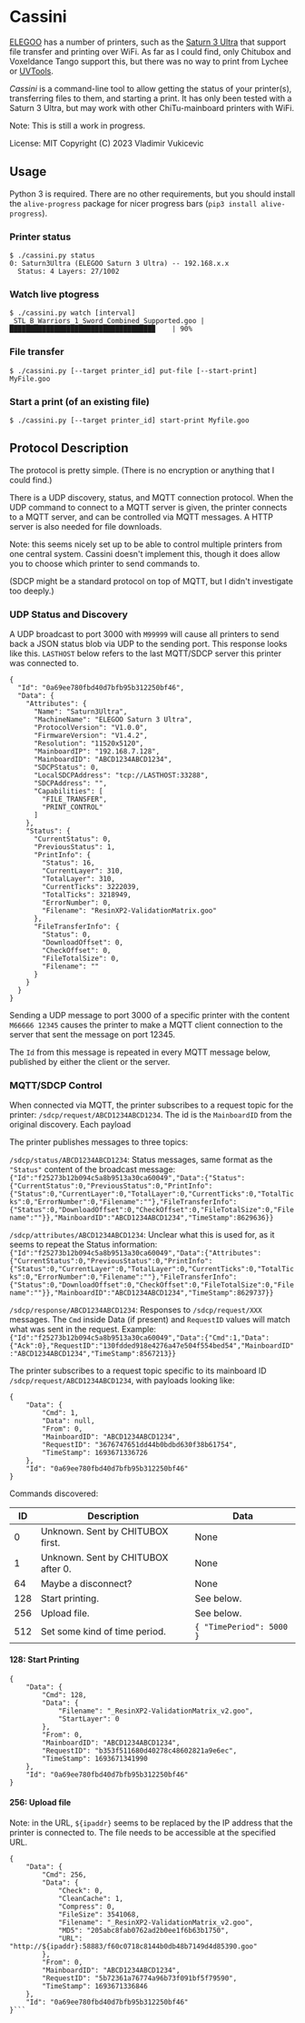 # Cassini

[ELEGOO](https://www.elegoo.com/) has a number of printers, such as the
[Saturn 3 Ultra](https://www.elegoo.com/products/elegoo-saturn-3-ultra-resin-3d-printer-12k)
that support file transfer and printing over WiFi. As far as I could find, only Chitubox and
Voxeldance Tango support this, but there was no way to print from Lychee or [UVTools](https://github.com/sn4k3/UVtools).

*Cassini* is a command-line tool to allow getting the status of your printer(s),
transferring files to them, and starting a print. It has only been tested with a Saturn 3 Ultra,
but may work with other ChiTu-mainboard printers with WiFi.

Note: This is still a work in progress.

License: MIT
Copyright (C) 2023 Vladimir Vukicevic

## Usage

Python 3 is required. There are no other requirements, but you should
install the `alive-progress` package for nicer progress bars (`pip3 install alive-progress`).

### Printer status

```
$ ./cassini.py status
0: Saturn3Ultra (ELEGOO Saturn 3 Ultra) -- 192.168.x.x
  Status: 4 Layers: 27/1002
```

### Watch live ptogress

```
$ ./cassini.py watch [interval]
_STL_B_Warriors_1_Sword_Combined_Supported.goo |███████████████████████████████████▉ ︎   | 90% 
```

### File transfer

```
$ ./cassini.py [--target printer_id] put-file [--start-print] MyFile.goo
```

### Start a print (of an existing file)

```
$ ./cassini.py [--target printer_id] start-print Myfile.goo
```

## Protocol Description

The protocol is pretty simple. (There is no encryption or anything that I could find.)

There is a UDP discovery, status, and MQTT connection protocol. When the UDP command to
connect to a MQTT server is given, the printer connects to a MQTT server, and can be
controlled via MQTT messages. A HTTP server is also needed for file downloads.

Note: this seems nicely set up to be able to control multiple printers from one central
system. Cassini doesn't implement this, though it does allow you to choose which printer
to send commands to.

(SDCP might be a standard protocol on top of MQTT, but I didn't investigate too deeply.)

### UDP Status and Discovery

A UDP broadcast to port 3000 with `M99999` will cause all printers to send back a JSON status
blob via UDP to the sending port. This response looks like this. `LASTHOST` below refers
to the last MQTT/SDCP server this printer was connected to.

```
{
  "Id": "0a69ee780fbd40d7bfb95b312250bf46",
  "Data": {
    "Attributes": {
      "Name": "Saturn3Ultra",
      "MachineName": "ELEGOO Saturn 3 Ultra",
      "ProtocolVersion": "V1.0.0",
      "FirmwareVersion": "V1.4.2",
      "Resolution": "11520x5120",
      "MainboardIP": "192.168.7.128",
      "MainboardID": "ABCD1234ABCD1234",
      "SDCPStatus": 0,
      "LocalSDCPAddress": "tcp://LASTHOST:33288",
      "SDCPAddress": "",
      "Capabilities": [
        "FILE_TRANSFER",
        "PRINT_CONTROL"
      ]
    },
    "Status": {
      "CurrentStatus": 0,
      "PreviousStatus": 1,
      "PrintInfo": {
        "Status": 16,
        "CurrentLayer": 310,
        "TotalLayer": 310,
        "CurrentTicks": 3222039,
        "TotalTicks": 3218949,
        "ErrorNumber": 0,
        "Filename": "ResinXP2-ValidationMatrix.goo"
      },
      "FileTransferInfo": {
        "Status": 0,
        "DownloadOffset": 0,
        "CheckOffset": 0,
        "FileTotalSize": 0,
        "Filename": ""
      }
    }
  }
}
```

Sending a UDP message to port 3000 of a specific printer with the content `M66666 12345` causes the
printer to make a MQTT client connection to the server that sent the message on port 12345.

The `Id` from this message is repeated in every MQTT message below, published by either the client
or the server.

### MQTT/SDCP Control

When connected via MQTT, the printer subscribes to a request topic for the printer: `/sdcp/request/ABCD1234ABCD1234`.
The id is the `MainboardID` from the original discovery.  Each payload 

The printer publishes messages to three topics:

`/sdcp/status/ABCD1234ABCD1234`: Status messages, same format as the `"Status"` content of the broadcast message:  `{"Id":"f25273b12b094c5a8b9513a30ca60049","Data":{"Status":{"CurrentStatus":0,"PreviousStatus":0,"PrintInfo":{"Status":0,"CurrentLayer":0,"TotalLayer":0,"CurrentTicks":0,"TotalTicks":0,"ErrorNumber":0,"Filename":""},"FileTransferInfo":{"Status":0,"DownloadOffset":0,"CheckOffset":0,"FileTotalSize":0,"Filename":""}},"MainboardID":"ABCD1234ABCD1234","TimeStamp":8629636}}`

`/sdcp/attributes/ABCD1234ABCD1234`: Unclear what this is used for, as it seems to repeat the Status information: `{"Id":"f25273b12b094c5a8b9513a30ca60049","Data":{"Attributes":{"CurrentStatus":0,"PreviousStatus":0,"PrintInfo":{"Status":0,"CurrentLayer":0,"TotalLayer":0,"CurrentTicks":0,"TotalTicks":0,"ErrorNumber":0,"Filename":""},"FileTransferInfo":{"Status":0,"DownloadOffset":0,"CheckOffset":0,"FileTotalSize":0,"Filename":""}},"MainboardID":"ABCD1234ABCD1234","TimeStamp":8629737}}`

`/sdcp/response/ABCD1234ABCD1234`: Responses to `/sdcp/request/XXX` messages. The `Cmd` inside Data (if present) and `RequestID` values will match what was sent in the request.  Example: `{"Id":"f25273b12b094c5a8b9513a30ca60049","Data":{"Cmd":1,"Data":{"Ack":0},"RequestID":"130fdded918e4276a47e504f554bed54","MainboardID":"ABCD1234ABCD1234","TimeStamp":8567213}}`

The printer subscribes to a request topic specific to its mainboard ID `/sdcp/request/ABCD1234ABCD1234`, with payloads looking like:

```
{
    "Data": {
        "Cmd": 1,
        "Data": null,
        "From": 0,
        "MainboardID": "ABCD1234ABCD1234",
        "RequestID": "3676747651dd44b0bdbd630f38b61754",
        "TimeStamp": 1693671336726
    },
    "Id": "0a69ee780fbd40d7bfb95b312250bf46"
}
```

Commands discovered:

| ID  | Description | Data |
|-----|-------------|------|
| 0   | Unknown. Sent by CHITUBOX first. | None |
| 1   | Unknown. Sent by CHITUBOX after 0. | None |
| 64  | Maybe a disconnect? | None |
| 128 | Start printing. | See below. |
| 256 | Upload file. | See below. |
| 512 | Set some kind of time period. | `{ "TimePeriod": 5000 }` |

#### 128: Start Printing

```
{
    "Data": {
        "Cmd": 128,
        "Data": {
            "Filename": "_ResinXP2-ValidationMatrix_v2.goo",
            "StartLayer": 0
        },
        "From": 0,
        "MainboardID": "ABCD1234ABCD1234",
        "RequestID": "b353f511680d40278c48602821a9e6ec",
        "TimeStamp": 1693671341990
    },
    "Id": "0a69ee780fbd40d7bfb95b312250bf46"
}
```

#### 256: Upload file

Note: in the URL, `${ipaddr}` seems to be replaced by the IP address that the printer
is connected to. The file needs to be accessible at the specified URL.

```
{
    "Data": {
        "Cmd": 256,
        "Data": {
            "Check": 0,
            "CleanCache": 1,
            "Compress": 0,
            "FileSize": 3541068,
            "Filename": "_ResinXP2-ValidationMatrix_v2.goo",
            "MD5": "205abc8fab0762ad2b0ee1f6b63b1750",
            "URL": "http://${ipaddr}:58883/f60c0718c8144b0db48b7149d4d85390.goo"
        },
        "From": 0,
        "MainboardID": "ABCD1234ABCD1234",
        "RequestID": "5b72361a76774a96b73f091bf5f79590",
        "TimeStamp": 1693671336846
    },
    "Id": "0a69ee780fbd40d7bfb95b312250bf46"
}```
